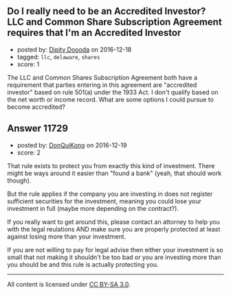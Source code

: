 ## Do I really need to be an Accredited Investor? LLC and Common Share Subscription Agreement requires that I'm an Accredited Investor

- posted by: [Dipity Doooda](https://stackexchange.com/users/9876830/dipity-doooda) on 2016-12-18
- tagged: `llc`, `delaware`, `shares`
- score: 1

The LLC and Common Shares Subscription Agreement both have a requirement that parties entering in this agreement are "accredited investor" based on rule 501(a) under the 1933 Act. I don't qualify based on the net worth or income record. What are some options I could pursue to become accredited?



## Answer 11729

- posted by: [DonQuiKong](https://stackexchange.com/users/9739821/donquikong) on 2016-12-19
- score: 2

That rule exists to protect you from exactly this kind of investment. There might be ways around it easier than "found a bank" (yeah, that should work though).

But the rule applies if the company you are investing in does not register sufficient securities for the investment, meaning you could lose your investment in full (maybe more depending on the contract?). 

If you really want to get around this, please contact an attorney to help you with the legal reulations AND make sure you are properly protected at least against losing more than your investment.

 If you are not willing to pay for legal advise then either your investment is so small that not making it shouldn't be too bad or you are investing more than you should be and this rule is actually protecting you.



---

All content is licensed under [CC BY-SA 3.0](https://creativecommons.org/licenses/by-sa/3.0/).
